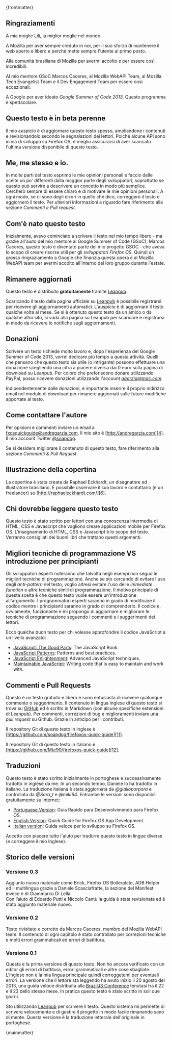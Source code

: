 {frontmatter}

## Ringraziamenti

A mia moglie Lili, la miglior moglie nel mondo.

A Mozilla per aver sempre creduto in noi,  per il suo sforzo di mantenere il web aperto e libero e perché mette sempre l'utente al primo posto.

Alla comunità brasiliana di Mozilla per avermi accolto e per essere così incredibili.

Al mio mentore GSoC Marcos Caceres, al Mozilla WebAPI Team, al Mozilla Tech Evangelist Team e il Dev Engagement Team per essere così eccezionali.

A Google per aver ideato *Google Summer of Code 2013*. Questo programma è spettacolare.

## Questo testo è in beta perenne

Il mio auspicio è di aggiornare questo testo spesso, ampliandone i contenuti e revisionandolo secondo le segnalazioni dei lettori. Poiché alcune API sono in via di sviluppo su Firefox OS, è meglio assicurarsi di aver scaricato l'ultima versione disponibile di questo testo.

## Me, me stesso e io. 

In molte parti del testo esprimo le mie opinioni personali e faccio delle scelte un po' differenti dalla maggior parte degli sviluppatori, soprattutto se questo può servire a descrivere un concetto in modo più semplice. Cercherò sempre di essere chiaro e di motivare le mie opinioni personali. A ogni modo, se ci sono degli errori in quello che dico, correggerò il testo e aggiornerò il testo. Per ulteriori informazioni a riguardo fare riferimento alla sezione *Commenti e Pull request*.

## Com'è nato questo testo

Inizialmente, avevo cominciato a scrivere il testo nel mio tempo libero - ma grazie all'aiuto del mio mentore al Google Summer of Code (GSoC), Marcos Caceres, questo testo è diventato parte del mio progetto GSOC - che aveva lo scopo di creare risorse utili per gli *sviluppatori Firefox OS*. Quindi un grosso ringraziamento a Google che finanzia questa opera e al Mozilla WebAPI team per avermi accolto all'interno del loro gruppo durante l'estate.

## Rimanere aggiornati

Questo testo è distribuito **gratuitamente** tramite [Leanpub][1]. 

Scaricando il testo dalla pagina ufficiale su [Leanpub][2] è possibile registrarsi per ricevere gli aggiornamenti automatici. L'auspicio è di aggiornare il testo qualche volta al mese. Se si è ottenuto questo testo da un amico o da qualche altro sito, si vada alla pagina su Leanpub per scaricare e registrarsi in modo da ricevere le notifiche sugli aggiornamenti.

## Donazioni

Scrivere un testo richiede molto lavoro e, dopo l'esperienza del Google Summer of Code 2013, vorrei dedicare più tempo a questa attività. Quelli che pensano che questo testo sia utile (o intrigante) possono effettuare una donazione scegliendo una cifra a piacere diversa dai 0 euro sulla pagina di download su Leanpub. Per coloro che preferiscono donare utilizzando PayPal, posso ricevere donazioni utilizzando l'account *agarzia@mac.com*. 

Indipendentemente dalle donazioni, è importante inserire il proprio indirizzo email nel modulo di download per rimanere aggiornati sulle future modifiche apportate al testo.

## Come contattare l'autore

Per opinioni e commenti inviare un email a  [fxosquickguide@andregarzia.com][3]. Il mio sito è [http://andregarzia.com][4]. Il mio account Twitter  [@soapdog][5].

Se si desidera migliorare il contenuto di questo testo, fare riferimento alla sezione *Commenti & Pull Request*.

## Illustrazione della copertina

La copertina è stata creata da Raphael Eckhardt, un disegnatore ed illustratore brasiliano. È possibile osservare il suo lavoro e contattarlo (è un freelancer) su [http://raphaeleckhardt.com/][6].

## Chi dovrebbe leggere questo testo

Questo testo è stato scritto per lettori con una conoscenza intermedia di HTML, CSS e Javascript che vogliono creare applicazioni mobile per Firefox OS. L'insegnamento di HTML, CSS e Javascript è lo scopo del testo. Verranno consigliati dei buoni libri che trattano questi argomenti.

## Migliori tecniche di programmazione VS introduzione per principianti

Gli sviluppatori esperti noteranno che talvolta negli esempi non seguo le migliori tecniche di programmazione. Anche se sto cercando di evitare l'uso degli *anti-pattern* nel testo, voglio altresì evitare l'uso delle *immediate function* e altre tecniche simili di programmazione. Il motivo principale di questa scelta è che questo testo vuole essere un'introduzione all'argomento.
I programmatori esperti saranno in grado di modificare il codice mentre i principianti saranno in grado di comprenderlo. Il codice è, ovviamente, funzionante e mi propongo di aggiornare e migliorare le tecniche di programmazione seguendo i commenti e i suggerimenti dei lettori.

Ecco qualche buon testo per chi volesse approfondire il codice JavaScript a un livello avanzato:

* [JavaScript: The Good Parts][7]: The JavaScript Book.
* [JavaScript Patterns][8]: Patterns and best practices.
* [JavaScript Enlightenment][9]: Advanced JavaScript techniques.
* [Maintainable JavaScript][10]: Writing code that is easy to maintain and work with.

## Commenti e Pull Requests

Questo è un testo gratuito e libero e sono entusiasta di ricevere qualunque commento o suggerimento.
Il contenuto in lingua inglese di questo testo si trova su [GitHub][11] ed è scritto in Markdown (con alcune specifiche estensioni di Leanpub). Per commenti, correzioni di bug e miglioramenti inviare una *pull request* su Github. Grazie in anticipo per i contributi.

Il repository Git di questo testo in inglese è [https://github.com/soapdog/firefoxos-quick-guide][11].

Il repository Git di questo testo in italiano è [https://github.com/Mte90/firefoxos-quick-guide][12].

## Traduzioni

Questo testo è stato scritto inizialmente in portoghese e successivamente tradotto in inglese da me.
In un secondo tempo, Daniele lo ha tradotto in italiano. La traduzione italiana è stata aggiornata da *@gialloporpora* e controllata da *@Sara_t* e *@miki64*.
Entrambe le versioni sono disponibili gratuitamente su internet:

* [Portuguese Version][13]: Guia Rapido para Desenvolvimendo para Firefox OS.
* [English Version][11]: Quick Guide for Firefox OS App Development.
* [Italian version][12]: Guida veloce per lo sviluppo su Firefox OS.

Accetto con piacere tutto l'aiuto per tradurre questo testo in lingue diverse (e correggere il mio Inglese).

## Storico delle versioni

### Versione 0.3

Aggiunto nuovo materiale come Brick, Firefox OS Boilerplate, ADB Helper ed il multilingua grazie a Daniele Scasciafratte, la sezione del Manifest invece è di Giammarco Di Lella.  
Con l’aiuto di Edoardo Putti e Niccolo Cantù la guida è stata revisionata ed è stato aggiunto materiale nuovo.

### Versione 0.2

Testo rivisitato e corretto da Marcos Caceres, membro del Mozilla WebAPI team. Il contenuto di ogni capitolo è stato controllato per correzioni tecniche e molti errori grammaticali ed errori di battitura. 

### Versione 0.1

Questa è la prima versione di questo testo. Non ho ancora verificato con un editor gli errori di battitura, errori grammaticali e altre cose sbagliate. L'inglese non è la mia lingua principale quindi correggetemi per eventuali errori. La versione che il lettore sta leggendo ha avuto inizio il 20 agosto del 2013, una guida veloce distribuita alla [BrazilJS Conference][14] tenutasi tra il 22 e il 23 dello stesso mese. In pratica questo testo è stato scritto in soli due giorni.

Sto utilizzando [Leanpub][1] per scrivere il testo. Questo sistema mi permette di scrivere velocemente e di gestire il progetto in modo facile rimanendo sano di mente. Questa versione è la traduzione letterale dell'originale in portoghese.

{mainmatter}

[1]: http://leanpub.com
[2]: http://leanpub.com/quickguidefirefoxosdevelopment
[3]: mailto:fxosquickguide@andregarzia.com
[4]: http://andregarzia.com
[5]: http://twitter.com/soapdog
[6]: http://raphaeleckhardt.com/
[7]: http://shop.oreilly.com/product/9780596517748.do
[8]: http://shop.oreilly.com/product/9780596806767.do
[9]: http://shop.oreilly.com/product/0636920027713.do
[10]: http://shop.oreilly.com/product/0636920027713.do
[11]: https://github.com/soapdog/firefoxos-quick-guide
[12]: https://github.com/Mte90/firefoxos-quick-guide
[13]: http://leanpub.com/guiarapidofirefoxos
[14]: http://braziljs.com.br/
